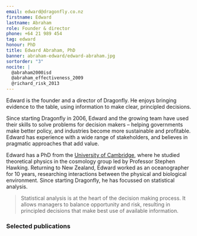 ```yaml
---
email: edward@dragonfly.co.nz
firstname: Edward
lastname: Abraham
role: Founder & director
phone: +64 21 989 454
tag: edward
honour: PhD
title: Edward Abraham, PhD
banner: abraham-edward/edward-abraham.jpg
sortorder: "3"
nocite: |
  @abraham2000isd
  @abraham_effectiveness_2009
  @richard_risk_2013
---
```


Edward is the founder and a director of Dragonfly. He enjoys bringing evidence
to the table, using information to make clear, principled decisions.

<!--more-->

Since starting Dragonfly in 2006, Edward and the growing team have
used their skills to solve problems for decision makers – helping governments
make better policy, and industries become more sustainable and profitable.
Edward has experience with a wide range of stakeholders, and believes
in pragmatic approaches that add value.

Edward has a PhD from the [University of
Cambridge](http://www.ctc.cam.ac.uk/), where he studied theoretical physics in
the cosmology group led by Professor Stephen Hawking. Returning to New Zealand,
Edward worked as an oceanographer for 10 years, researching interactions between
the physical and biological environment. Since starting Dragonfly, he has
focussed on statistical analysis.

> Statistical analysis is at the heart of the decision making process. It
> allows managers to balance opportunity and risk,
> resulting in principled decisions that make best use of available information.

### Selected publications
